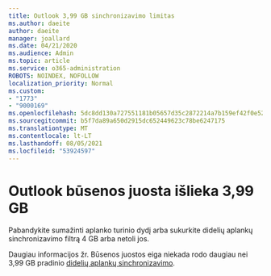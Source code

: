 ```yaml
---
title: Outlook 3,99 GB sinchronizavimo limitas
ms.author: daeite
author: daeite
manager: joallard
ms.date: 04/21/2020
ms.audience: Admin
ms.topic: article
ms.service: o365-administration
ROBOTS: NOINDEX, NOFOLLOW
localization_priority: Normal
ms.custom:
- "1773"
- "9000169"
ms.openlocfilehash: 5dc8dd130a727551181b05657d35c2872214a7b159ef42f0e52d8464fc38967b
ms.sourcegitcommit: b5f7da89a650d2915dc652449623c78be6247175
ms.translationtype: MT
ms.contentlocale: lt-LT
ms.lasthandoff: 08/05/2021
ms.locfileid: "53924597"
---
```

# <a name="outlook-sync-status-bar-remains-at-399-gb"></a>Outlook būsenos juosta išlieka 3,99 GB

Pabandykite sumažinti aplanko turinio dydį arba sukurkite didelių aplankų sinchronizavimo filtrą 4 GB arba netoli jos.

Daugiau informacijos žr. Būsenos juostos eiga niekada rodo daugiau nei 3,99 GB pradinio [didelių aplankų sinchronizavimo](https://support.microsoft.com/help/2738323/status-bar-progress-never-shows-more-than-3-99-gb-remaining-on-initial).